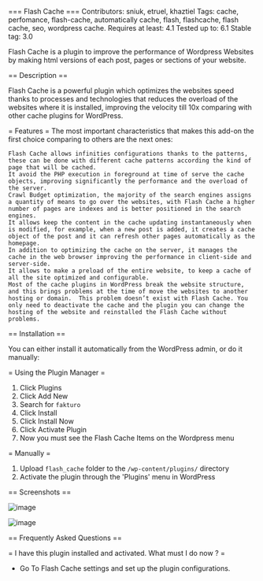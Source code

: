 === Flash Cache ===
Contributors: sniuk, etruel, khaztiel
Tags: cache, perfomance, flash-cache, automatically cache, flash, flashcache, flash cache, seo, wordpress cache.
Requires at least: 4.1
Tested up to: 6.1
Stable tag: 3.0

Flash Cache is a plugin to improve the performance of Wordpress Websites by making html versions of each post, pages or sections of your website.

== Description ==

Flash Cache is a powerful plugin which optimizes the websites speed thanks to processes and technologies that reduces the overload of the websites where it is installed, improving the velocity till 10x comparing with other cache plugins for WordPress. 

= Features =
The most important characteristics that makes this add-on the first choice comparing to others are the next ones:

    Flash Cache allows infinities configurations thanks to the patterns, these can be done with different cache patterns according the kind of page that will be cached.
    It avoid the PHP execution in foreground at time of serve the cache objects, improving significantly the performance and the overload of the server.
    Crawl Budget optimization, the majority of the search engines assigns a quantity of means to go over the websites, with Flash Cache a higher number of pages are indexes and is better positioned in the search engines.
    It allows keep the content in the cache updating instantaneously when is modified, for example, when a new post is added, it creates a cache object of the post and it can refresh other pages automatically as the homepage.
    In addition to optimizing the cache on the server, it manages the cache in the web browser improving the performance in client-side and server-side.
    It allows to make a preload of the entire website, to keep a cache of all the site optimized and configurable.
    Most of the cache plugins in WordPress break the website structure, and this brings problems at the time of move the websites to another hosting or domain.  This problem doesn’t exist with Flash Cache. You only need to deactivate the cache and the plugin you can change the hosting of the website and reinstalled the Flash Cache without problems.

== Installation ==

You can either install it automatically from the WordPress admin, or do it manually:

= Using the Plugin Manager =

1. Click Plugins
2. Click Add New
3. Search for `fakturo`
4. Click Install
5. Click Install Now
6. Click Activate Plugin
7. Now you must see the Flash Cache Items on the Wordpress menu

= Manually =

1. Upload `flash_cache` folder to the `/wp-content/plugins/` directory
2. Activate the plugin through the 'Plugins' menu in WordPress


== Screenshots ==

![image](https://user-images.githubusercontent.com/3663229/210109406-bf4cd24d-b91c-4953-a569-bbb8701238cf.png)

![image](https://user-images.githubusercontent.com/3663229/210109864-3a15a1b6-7cb4-462f-8f43-fb4ca2084561.png)


== Frequently Asked Questions ==

= I have this plugin installed and activated. What must I do now ? =

* Go To Flash Cache settings and set up the plugin configurations. 

